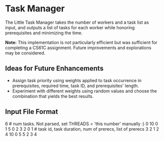 # Task Manager

The Little Task Manager takes the number of workers and a task list as input, and outputs a list of tasks for each worker while honoring prerequisites and minimizing the time.

**Note:** This implementation is not particularly efficient but was sufficient for completing a CS61C assignment. Future improvements and explorations may be considered.

## Ideas for Future Enhancements

- Assign task priority using weights applied to task occurrence in prerequisites, required time, task ID, and prerequisites' length.
- Experiment with different weights using random values and choose the combination that yields the best results.

## Input File Format
6   # num tasks. Not parsed, set THREADS = 'this number' manually :)
0 10 0  
1 5 0
2 3 2 0 1   # task id, task duration, num of prerecs, list of prerecs
3 2 1 2
4 10 0
5 5 2 3 4
